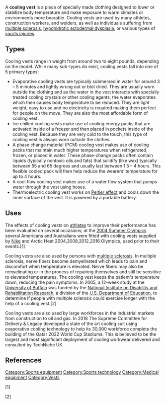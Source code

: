 A **cooling vest** is a piece of specially made clothing designed to
lower or stabilize body temperature and make exposure to warm climates
or environments more bearable. Cooling vests are used by many athletes,
construction workers, and welders, as well as individuals suffering from
[multiple sclerosis](multiple_sclerosis "wikilink"), [hypohidrotic
ectodermal dysplasia](hypohidrotic_ectodermal_dysplasia "wikilink"), or
various types of [sports injuries](sports_injuries "wikilink").

## Types

Cooling vests range in weight from around two to eight pounds, depending
on the model. While many sub-types do exist, cooling vests fall into one
of 5 primary types:

-   Evaporative cooling vests are typically submersed in water for
    around 3 – 5 minutes and lightly wrung out or blot dried. They are
    usually worn outside the clothing and as the water in the vest
    interacts with specially treated cooling crystals or other cooling
    agents, the water evaporates which then causes body temperature to
    be reduced. They are light weight, easy to use and no electricity is
    required making them perfect for people on the move. They are also
    the most affordable form of cooling vest.
-   Ice chilled cooling vests make use of cooling energy packs that are
    activated inside of a freezer and then placed in pockets inside of
    the cooling vest. Because they are very cold to the touch, this type
    of cooling vest is always worn outside the clothes.
-   A phase change material (PCM) cooling vest makes use of cooling
    packs that maintain much higher temperatures when refrigerated,
    frozen, or placed in water. These phase-change packs often contain
    liquids (typically nontoxic oils and fats) that solidify (like wax)
    typically between 55 and 65 degrees and usually last between 1.5 – 4
    hours. This flexible cooled pack will then help reduce the wearers’
    temperature for up to 4 hours.
-   A cool flow cooling vest makes use of a water flow system that pumps
    water through the vest using hoses.
-   Thermoelectric cooling vest works on [Peltier
    effect](Peltier_effect "wikilink") and cools down the inner surface
    of the vest. It is powered by a portable battery.

## Uses

The effects of cooling vests on [athletes](athlete "wikilink") to
improve their performance has been evaluated on several occasions; at
the [2004 Summer Olympics](2004_Summer_Olympics "wikilink") several
Americans and Australians were fitted with cooling vests supplied by
[Nike](Nike,_Inc. "wikilink") and Arctic Heat 2004,2008,2012,2016
Olympics, used prior to their events.[1]

Cooling vests are also used by persons with [multiple
sclerosis](multiple_sclerosis "wikilink"). In multiple sclerosis, nerve
fibers become demyelinated which leads to pain and discomfort when
temperature is elevated. Nerve fibers may also be remyelinating or in
the process of repairing themselves and still be sensitive to elevated
temperatures. The cooling vest keeps the patient's temperature down,
reducing the pain symptoms. In 2005, a 12-week study at the [University
of Buffalo](University_of_Buffalo "wikilink") was funded by the
[National Institute on Disability and Rehabilitation
Research](National_Institute_on_Disability_and_Rehabilitation_Research "wikilink"),
a division of the [U.S. Department of
Education](U.S._Department_of_Education "wikilink"), to determine if
people with multiple sclerosis could exercise longer with the help of a
cooling vest.[2]

Cooling vests are also used by large workforces in the industrial
markets from construction to oil and gas. In 2018 The Supreme Committee
for Delivery & Legacy developed a state of the art cooling suit using
evaporative cooling technology to help its 30,000 workforce complete the
building of the Qatar 2022 World Cup Stadiums. This is believed to be
the largest and most significant deployment of cooling workwear
delivered and consulted by TechNiche UK.

## References

[Category:Sports equipment](Category:Sports_equipment "wikilink")
[Category:Sports technology](Category:Sports_technology "wikilink")
[Category:Medical equipment](Category:Medical_equipment "wikilink")
[Category:Vests](Category:Vests "wikilink")

[1]

[2]